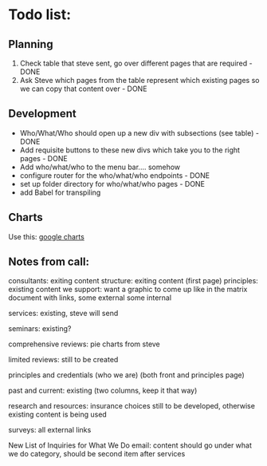 # Todo list:

## Planning
1. Check table that steve sent, go over different pages that are required - DONE
2. Ask Steve which pages from the table represent which existing pages so we can copy that content over - DONE

## Development
- Who/What/Who should open up a new div with subsections (see table) - DONE
- Add requisite buttons to these new divs which take you to the right pages  - DONE
- Add who/what/who to the menu bar.... somehow
- configure router for the who/what/who endpoints - DONE
- set up folder directory for who/what/who pages - DONE
- add Babel for transpiling

## Charts
Use this: [google charts](https://developers.google.com/chart/interactive/docs/quick_start)


## Notes from call:

consultants: exiting content
structure: exiting content (first page)
principles: existing content
we support: want a graphic to come up like in the matrix document with links, some external some internal


services: existing, steve will send

seminars: existing?

comprehensive reviews: pie charts from steve

limited reviews: still to be created

principles and credentials  (who we are) (both front and principles page)

past and current: existing (two columns, keep it that way)

research and resources: insurance choices still to be developed, otherwise existing content is being used

surveys: all external links


New List of Inquiries for What We Do email: content should go under what we do category, should be second item after services
